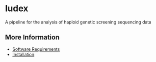 # Iudex 
A pipeline for the analysis of haploid genetic screening sequencing data


More Information
----------------
  - [Software Requirements](https://github.com/davisem/Iudex/master/docs/requirements.md)
  - [Installation](https://github.com/davisem/Iudex/master/docs/installation.md)